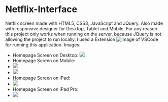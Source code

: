 # Netflix-Interface
Netflix screen made with HTML5, CSS3, JavaScript and JQuery. Also made with responsive designer for Desktop, Tablet and Mobile.
For any reason this project only works when running on the server, because JQuery is not allowing the project to run locally. 
I used a Extension ![image](https://user-images.githubusercontent.com/43700267/118832793-4b6ded80-b897-11eb-804c-945357c35fa1.png) of VSCode for running this application. 
Images:
  - Homepage Screen on Desktop: 
   ![](https://github.com/vitormanoelcsantos/Netflix-Interface-Images/blob/master/homepage-desktop.png)
  - Homepage Screen on Mobile:
  - ![](https://github.com/vitormanoelcsantos/Netflix-Interface-Images/blob/master/homepage-mobile1.png)
  - ![](https://github.com/vitormanoelcsantos/Netflix-Interface-Images/blob/master/homepage-mobile2.png) 
  - Homepage Screen on iPad:
  - ![](https://github.com/vitormanoelcsantos/Netflix-Interface-Images/blob/master/homepage-ipad.png)   
  - Homepage Screen on iPad Pro:
  - ![](https://github.com/vitormanoelcsantos/Netflix-Interface-Images/blob/master/homepage-ipadpro.png) 

